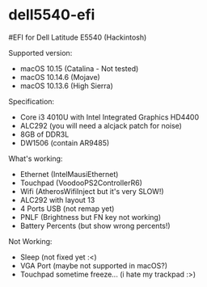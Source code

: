 # dell5540-efi

#EFI for Dell Latitude E5540 (Hackintosh)

Supported version:
- macOS 10.15 (Catalina - Not tested)
- macOS 10.14.6 (Mojave)
- macOS 10.13.6 (High Sierra)

Specification:
- Core i3 4010U with Intel Integrated Graphics HD4400
- ALC292 (you will need a alcjack patch for noise)
- 8GB of DDR3L
- DW1506 (contain AR9485)

What's working:
- Ethernet (IntelMausiEthernet)
- Touchpad (VoodooPS2ControllerR6)
- Wifi (AtherosWifiInject but it's very SLOW!)
- ALC292 with layout 13
- 4 Ports USB (not remap yet)
- PNLF (Brightness but FN key not working)
- Battery Percents (but show wrong percents!)

Not Working:
- Sleep (not fixed yet :<)
- VGA Port (maybe not supported in macOS?)
- Touchpad sometime freeze... (i hate my trackpad :>)
